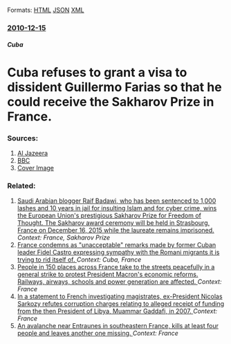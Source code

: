
Formats: [HTML](/news/2010/12/15/cuba-refuses-to-grant-a-visa-to-dissident-guillermo-farinas-so-that-he-could-receive-the-sakharov-prize-in-france.html)  [JSON](/news/2010/12/15/cuba-refuses-to-grant-a-visa-to-dissident-guillermo-farinas-so-that-he-could-receive-the-sakharov-prize-in-france.json)  [XML](/news/2010/12/15/cuba-refuses-to-grant-a-visa-to-dissident-guillermo-farinas-so-that-he-could-receive-the-sakharov-prize-in-france.xml)  

### [2010-12-15](/news/2010/12/15/index.md)

##### Cuba
# Cuba refuses to grant a visa to dissident Guillermo Farias so that he could receive the Sakharov Prize in France. 




### Sources:

1. [Al Jazeera](http://english.aljazeera.net/news/americas/2010/12/201012155591148466.html)
2. [BBC](http://www.bbc.co.uk/news/world-latin-america-11997212)
2. [Cover Image](http://www.bbc.co.uk/news/special/2015/newsspec_10857/bbc_news_logo.png?cb=1)

### Related:

1. [Saudi Arabian blogger Raif Badawi, who has been sentenced to 1,000 lashes and 10 years in jail for insulting Islam and for cyber crime, wins the European Union's prestigious Sakharov Prize for Freedom of Thought. The Sakharov award ceremony will be held in Strasbourg, France on December 16, 2015 while the laureate remains imprisoned. ](/news/2015/10/29/saudi-arabian-blogger-raif-badawi-who-has-been-sentenced-to-1-000-lashes-and-10-years-in-jail-for-insulting-islam-and-for-cyber-crime-wins.md) _Context: France, Sakharov Prize_
2. [France condemns as "unacceptable" remarks made by former Cuban leader Fidel Castro expressing sympathy with the Romani migrants it is trying to rid itself of. ](/news/2010/09/11/france-condemns-as-unacceptable-remarks-made-by-former-cuban-leader-fidel-castro-expressing-sympathy-with-the-romani-migrants-it-is-trying.md) _Context: Cuba, France_
3. [People in 150 places across France take to the streets peacefully in a general strike to protest President Macron's economic reforms. Railways, airways, schools and power generation are affected. ](/news/2018/03/22/people-in-150-places-across-france-take-to-the-streets-peacefully-in-a-general-strike-to-protest-president-macron-s-economic-reforms-railwa.md) _Context: France_
4. [In a statement to French investigating magistrates, ex-President Nicolas Sarkozy refutes corruption charges relating to alleged receipt of funding from the then President of Libya, Muammar Gaddafi, in 2007. ](/news/2018/03/22/in-a-statement-to-french-investigating-magistrates-ex-president-nicolas-sarkozy-refutes-corruption-charges-relating-to-alleged-receipt-of-f.md) _Context: France_
5. [An avalanche near Entraunes in southeastern France, kills at least four people and leaves another one missing. ](/news/2018/03/2/an-avalanche-near-entraunes-in-southeastern-france-kills-at-least-four-people-and-leaves-another-one-missing.md) _Context: France_
